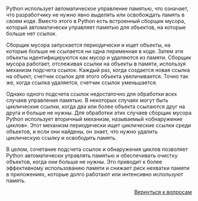 Python использует автоматическое управление памятью, что означает, что разработчику не нужно явно выделять или
освобождать память в своем коде. Вместо этого в Python есть встроенный сборщик мусора, который автоматически управляет
памятью для объектов, на которые больше нет ссылок.

Сборщик мусора запускается периодически и ищет объекты, на которые больше не ссылается ни одна переменная в коде. Затем
эти объекты идентифицируются как мусор и удаляются из памяти. Сборщик мусора работает, отслеживая ссылки на объекты в
памяти, используя механизм подсчета ссылок. Каждый раз, когда создается новая ссылка на объект, счетчик ссылок для этого
объекта увеличивается. Точно так же, когда ссылка удаляется, счетчик ссылок уменьшается.

Однако одного подсчета ссылок недостаточно для обработки всех случаев управления памятью. В некоторых случаях могут быть
циклические ссылки, когда два или более объекта ссылаются друг на друга и больше не нужны. Для обработки этих случаев
сборщик мусора Python использует вторичный механизм, называемый «обнаружение циклов». Этот механизм периодически ищет
циклические ссылки среди объектов, и если они найдены, он знает, что нужно удалить циклическую ссылку и освободить
память.

В целом, сочетание подсчета ссылок и обнаружения циклов позволяет Python автоматически управлять памятью и обеспечивать
очистку объектов, когда они больше не нужны. Это приводит к более эффективному использованию памяти и снижает риск
нехватки памяти в приложениях, которые долго работают или интенсивно используют память.

<div align="right">

[Вернуться к вопросам](../Вопросы.md)

</div>
